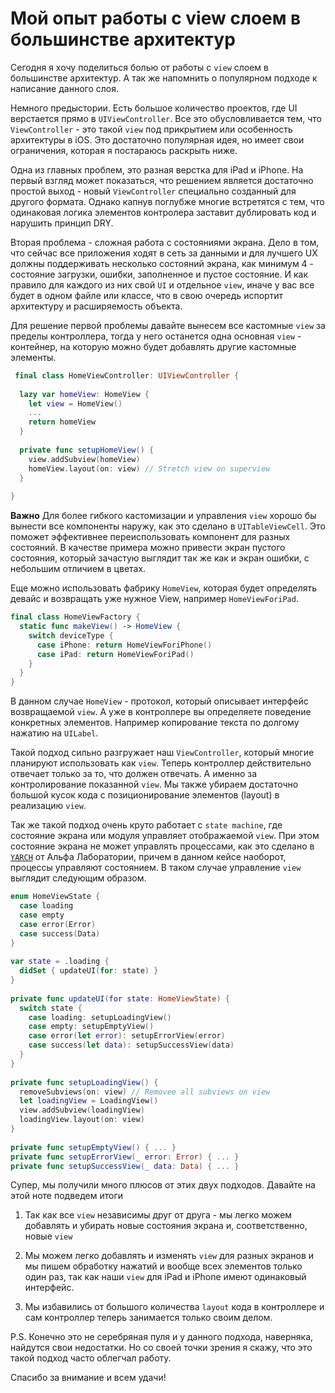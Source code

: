 # Мой опыт работы с view слоем в большинстве архитектур

Сегодня я хочу поделиться болью от работы с `view` слоем в большинстве архитектур. А так же напомнить о популярном подходе к написание данного слоя.  

Немного предыстории. Есть большое количество проектов, где UI верстается прямо в `UIViewController`. Все это обусловливается тем, что `ViewController` - это такой `view` под прикрытием или особенность архитектуры в iOS. Это достаточно популярная идея, но имеет свои ограничения, которая я постараюсь раскрыть ниже.

Одна из главных проблем, это разная верстка для iPad и iPhone. На первый взгляд может показаться, что решением является достаточно простой выход - новый `ViewController` специально созданный для другого формата. Однако капнув поглубже многие встретятся с тем, что одинаковая логика элементов контролера заставит дублировать код и нарушить принцип DRY.

Вторая проблема - сложная работа с состояниями экрана. 
Дело в том, что сейчас все приложения ходят в сеть за данными и для лучшего UX должны поддерживать несколько состояний экрана, как минимум 4 - состояние загрузки, ошибки, заполненное и пустое состояние. И как правило для каждого из них свой `UI` и отдельное `view`, иначе у вас все будет в одном файле или классе, что в свою очередь испортит архитектуру и расширяемость объекта.

Для решение первой проблемы давайте вынесем все кастомные `view` за пределы контроллера, тогда у него останется одна основная `view` - контейнер, на которую можно будет добавлять другие кастомные элементы. 
```Swift
 final class HomeViewController: UIViewController {
 
  lazy var homeView: HomeView {
    let view = HomeView()
    ...
    return homeView
  }
  
  private func setupHomeView() {
    view.addSubview(homeView)
    homeView.layout(on: view) // Stretch view on superview
  }
  
}
```

**Важно** Для более гибкого кастомизации и управления `view` хорошо бы вынести все компоненты наружу, как это сделано в `UITableViewCell`.  Это поможет эффективнее переиспользовать компонент для разных состояний. В качестве примера можно привести экран пустого состояния, который зачастую выглядит так же как и экран ошибки, с небольшим отличием в цветах.

Еще можно использовать фабрику `HomeView`, которая будет определять девайс и возвращать уже нужное View, например `HomeViewForiPad`.
```Swift
final class HomeViewFactory {
  static func makeView() -> HomeView {
    switch deviceType {
      case iPhone: return HomeViewForiPhone()
      case iPad: return HomeViewForiPad()
    }
  }
}
```

В данном случае `HomeView` - протокол, который описывает интерфейс возвращаемой `view`. А уже в контроллере вы определяете поведение конкретных элементов. Например копирование текста по долгому нажатию на `UILabel`.

Такой подход сильно разгружает наш `ViewController`, который многие планируют использовать как `view`. Теперь контроллер действительно отвечает только за то, что должен отвечать. А именно за контролирование показанной `view`. Мы также убираем достаточно большой кусок кода с позиционирование элементов (layout) в реализацию `view`.

Так же такой подход очень круто работает с `state machine`, где состояние экрана или модуля управляет отображаемой `view`. При этом состояние экрана не может управлять процессами, как это сделано в [`YARCH`](https://github.com/alfa-laboratory/YARCH) от Альфа Лаборатории, причем в данном кейсе наоборот, процессы управляют состоянием. В таком случае управление `view` выглядит следующим образом.
```Swift
enum HomeViewState {
  case loading
  case empty
  case error(Error)
  case success(Data)
}
  
var state = .loading {
  didSet { updateUI(for: state) }
}
  
private func updateUI(for state: HomeViewState) {
  switch state {
    case loading: setupLoadingView()
    case empty: setupEmptyView()
    case error(let error): setupErrorView(error)
    case success(let data): setupSuccessView(data)
  }
}
  
private func setupLoadingView() {
  removeSubviews(on: view) // Removee all subviews on view
  let loadingView = LoadingView()
  view.addSubview(loadingView)
  loadingView.layout(on: view)
}
  
private func setupEmptyView() { ... }
private func setupErrorView(_ error: Error) { ... }
private func setupSuccessView(_ data: Data) { ... }
```

Супер, мы получили много плюсов от этих двух подходов. Давайте на этой ноте подведем итоги   

1) Так как все `view` независимы друг от друга - мы легко можем добавлять и убирать новые состояния экрана и, соответственно, новые `view`

2) Мы можем легко добавлять и изменять `view` для разных экранов и мы пишем обработку нажатий и вообще всех элементов только один раз, так как наши `view` для iPad и iPhone имеют одинаковый интерфейс.
  
3) Мы избавились от большого количества `layout` кода в контроллере и сам контроллер теперь занимается только своим делом.

P.S. Конечно это не серебряная пуля и у данного подхода, наверняка, найдутся свои недостатки. Но со своей точки зрения я скажу, что это такой подход часто облегчал работу. 

Спасибо за внимание и всем удачи!
